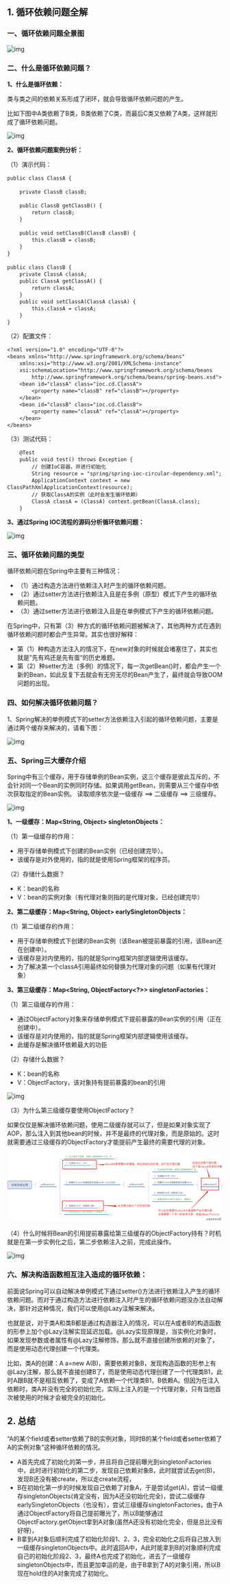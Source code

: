 ## **1. 循环依赖问题全解**

### **一、循环依赖问题全景图**

![img](https://pic2.zhimg.com/v2-f49f77d2bed1eadc213fb7de2c196dcd_b.png)

### **二、什么是循环依赖问题？**

**1、什么是循环依赖：**

类与类之间的依赖关系形成了闭环，就会导致循环依赖问题的产生。

比如下图中A类依赖了B类，B类依赖了C类，而最后C类又依赖了A类，这样就形成了循环依赖问题。

![img](https://pic1.zhimg.com/v2-1a760b463d5a7c5d9abfe590d6e84db8_b.png)

**2、循环依赖问题案例分析：**

（1）演示代码：

```
public class ClassA {

    private ClassB classB;

    public ClassB getClassB() {
        return classB;
    }

    public void setClassB(ClassB classB) {
        this.classB = classB;
    }
}

public class ClassB {
    private ClassA classA;
    public ClassA getClassA() {
        return classA;
    }
    public void setClassA(ClassA classA) {
        this.classA = classA;
    }
}
```

（2）配置文件：

```
<?xml version="1.0" encoding="UTF-8"?>
<beans xmlns="http://www.springframework.org/schema/beans"
    xmlns:xsi="http://www.w3.org/2001/XMLSchema-instance"
    xsi:schemaLocation="http://www.springframework.org/schema/beans
        http://www.springframework.org/schema/beans/spring-beans.xsd">
    <bean id="classA" class="ioc.cd.ClassA">
        <property name="classB" ref="classB"></property>
    </bean>
    <bean id="classB" class="ioc.cd.ClassB">
        <property name="classA" ref="classA"></property>
    </bean>
</beans>
```

（3）测试代码：

```
    @Test
    public void test() throws Exception {
        // 创建IoC容器，并进行初始化
        String resource = "spring/spring-ioc-circular-dependency.xml";
        ApplicationContext context = new ClassPathXmlApplicationContext(resource);
        // 获取ClassA的实例（此时会发生循环依赖）
        ClassA classA = (ClassA) context.getBean(ClassA.class);
    }
```

**3、通过Spring IOC流程的源码分析循环依赖问题：**

![img](C:%5CUsers%5Cwangy%5CDesktop%5C%E7%9F%A5%E8%AF%86%E6%80%BB%E7%BB%93%5CSpring%5Cimg%5CSpring%E5%BE%AA%E7%8E%AF%E4%BE%9D%E8%B5%96%5Cv2-7666e7a545a2e5bfebda27431a3804e1_b.png)

### **三、循环依赖问题的类型**

循环依赖问题在Spring中主要有三种情况：

- （1）通过构造方法进行依赖注入时产生的循环依赖问题。
- （2）通过setter方法进行依赖注入且是在多例（原型）模式下产生的循环依赖问题。
- （3）通过setter方法进行依赖注入且是在单例模式下产生的循环依赖问题。

在Spring中，只有第（3）种方式的循环依赖问题被解决了，其他两种方式在遇到循环依赖问题时都会产生异常。其实也很好解释：

- 第（1）种构造方法注入的情况下，在new对象的时候就会堵塞住了，其实也就是”先有鸡还是先有蛋“的历史难题。
- 第（2）种setter方法（多例）的情况下，每一次getBean()时，都会产生一个新的Bean，如此反复下去就会有无穷无尽的Bean产生了，最终就会导致OOM问题的出现。

### **四、如何解决循环依赖问题？**

1、Spring解决的单例模式下的setter方法依赖注入引起的循环依赖问题，主要是通过两个缓存来解决的，请看下图：

![img](C:%5CUsers%5Cwangy%5CDesktop%5C%E7%9F%A5%E8%AF%86%E6%80%BB%E7%BB%93%5CSpring%5Cimg%5CSpring%E5%BE%AA%E7%8E%AF%E4%BE%9D%E8%B5%96%5Cv2-60d6c1a8e8ab0bacce738f683a2e54a6_b.png)

### **五、Spring三大缓存介绍**

Spring中有三个缓存，用于存储单例的Bean实例，这三个缓存是彼此互斥的，不会针对同一个Bean的实例同时存储。如果调用getBean，则需要从三个缓存中依次获取指定的Bean实例。 读取顺序依次是一级缓存 ==> 二级缓存 ==> 三级缓存。

![img](C:%5CUsers%5Cwangy%5CDesktop%5C%E7%9F%A5%E8%AF%86%E6%80%BB%E7%BB%93%5CSpring%5Cimg%5CSpring%E5%BE%AA%E7%8E%AF%E4%BE%9D%E8%B5%96%5Cv2-e09d736b4815a077f63b33b5953b7f96_b.png)

**1、一级缓存：Map<String, Object> singletonObjects：**

（1）第一级缓存的作用：

- 用于存储单例模式下创建的Bean实例（已经创建完毕）。
- 该缓存是对外使用的，指的就是使用Spring框架的程序员。

（2）存储什么数据？

- K：bean的名称
- V：bean的实例对象（有代理对象则指的是代理对象，已经创建完毕）

**2、第二级缓存：Map<String, Object> earlySingletonObjects：**

（1）第二级缓存的作用：

- 用于存储单例模式下创建的Bean实例（该Bean被提前暴露的引用，该Bean还在创建中）。
- 该缓存是对内使用的，指的就是Spring框架内部逻辑使用该缓存。
- 为了解决第一个classA引用最终如何替换为代理对象的问题（如果有代理对象）

**3、第三级缓存：Map<String, ObjectFactory<?>> singletonFactories：**

（1）第三级缓存的作用：

- 通过ObjectFactory对象来存储单例模式下提前暴露的Bean实例的引用（正在创建中）。
- 该缓存是对内使用的，指的就是Spring框架内部逻辑使用该缓存。
- 此缓存是解决循环依赖最大的功臣

（2）存储什么数据？

- K：bean的名称
- V：ObjectFactory，该对象持有提前暴露的bean的引用

![img](C:%5CUsers%5Cwangy%5CDesktop%5C%E7%9F%A5%E8%AF%86%E6%80%BB%E7%BB%93%5CSpring%5Cimg%5CSpring%E5%BE%AA%E7%8E%AF%E4%BE%9D%E8%B5%96%5Cv2-bb8198d958a5ae506a456a4a117d80de_b.png)

（3）为什么第三级缓存要使用ObjectFactory？

如果仅仅是解决循环依赖问题，使用二级缓存就可以了，但是如果对象实现了AOP，那么注入到其他bean的时候，并不是最终的代理对象，而是原始的。这时就需要通过三级缓存的ObjectFactory才能提前产生最终的需要代理的对象。

![img](img/Spring%E5%BE%AA%E7%8E%AF%E4%BE%9D%E8%B5%96/1.png)

（4）什么时候将Bean的引用提前暴露给第三级缓存的ObjectFactory持有？时机就是在第一步实例化之后，第二步依赖注入之前，完成此操作。

![img](C:%5CUsers%5Cwangy%5CDesktop%5C%E7%9F%A5%E8%AF%86%E6%80%BB%E7%BB%93%5CSpring%5Cimg%5CSpring%E5%BE%AA%E7%8E%AF%E4%BE%9D%E8%B5%96%5Cv2-f4229c601216a6ae6a135e29f8b4c328_b.png)

### **六、解决构造函数相互注入造成的循环依赖：**

前面说Spring可以自动解决单例模式下通过setter()方法进行依赖注入产生的循环依赖问题。而对于通过构造方法进行依赖注入时产生的循环依赖问题没办法自动解决，那针对这种情况，我们可以使用@Lazy注解来解决。

也就是说，对于类A和类B都是通过构造器注入的情况，可以在A或者B的构造函数的形参上加个@Lazy注解实现延迟加载。@Lazy实现原理是，当实例化对象时，如果发现参数或者属性有@Lazy注解修饰，那么就不直接创建所依赖的对象了，而是使用动态代理创建一个代理类。

比如，类A的创建：A a=new A(B)，需要依赖对象B，发现构造函数的形参上有@Lazy注解，那么就不直接创建B了，而是使用动态代理创建了一个代理类B1，此时A跟B就不是相互依赖了，变成了A依赖一个代理类B1，B依赖A。但因为在注入依赖时，类A并没有完全的初始化完，实际上注入的是一个代理对象，只有当他首次被使用的时候才会被完全的初始化。

## **2. 总结**

“A的某个field或者setter依赖了B的实例对象，同时B的某个field或者setter依赖了A的实例对象”这种循环依赖的情况。

- A首先完成了初始化的第一步，并且将自己提前曝光到singletonFactories中，此时进行初始化的第二步，发现自己依赖对象B，此时就尝试去get(B)，发现B还没有被create，所以走create流程，
- B在初始化第一步的时候发现自己依赖了对象A，于是尝试get(A)，尝试一级缓存singletonObjects(肯定没有，因为A还没初始化完全)，尝试二级缓存earlySingletonObjects（也没有），尝试三级缓存singletonFactories，由于A通过ObjectFactory将自己提前曝光了，所以B能够通过ObjectFactory.getObject拿到A对象(虽然A还没有初始化完全，但是总比没有好呀)，
- B拿到A对象后顺利完成了初始化阶段1、2、3，完全初始化之后将自己放入到一级缓存singletonObjects中。此时返回A中，A此时能拿到B的对象顺利完成自己的初始化阶段2、3，最终A也完成了初始化，进去了一级缓存singletonObjects中，而且更加幸运的是，由于B拿到了A的对象引用，所以B现在hold住的A对象完成了初始化。